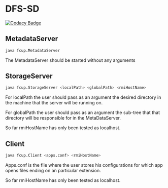 # DFS-SD


[![Codacy Badge](https://api.codacy.com/project/badge/Grade/e981321e422f4e3a80206f89de2efbea)](https://www.codacy.com/app/raulmendesferreira/SD-DistributedFileSystem?utm_source=github.com&utm_medium=referral&utm_content=Zialus/SD-DistributedFileSystem&utm_campaign=badger)

## MetadataServer

``` bash
java fcup.MetadataServer
```

The MetadataServer should be started without any arguments

## StorageServer

``` bash
java fcup.StorageServer <localPath> <globalPath> <rmiHostName>
```

For localPath the user should pass as an argument the desired directory in the machine that the server will be running on.

For globalPath the user should pass as an argument the sub-tree that that directory will be responsible for in the MetaDataServer.

So far rmiHostName has only been tested as localhost.

## Client

``` bash
java fcup.Client <apps.conf> <rmiHostName>
```

Apps.conf is the file where the user stores his configurations for which app opens files ending on an particular extension.

So far rmiHostName has only been tested as localhost.
